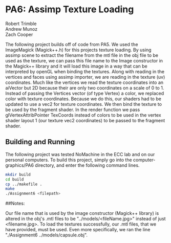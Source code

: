 # PA6: Assimp Texture Loading

Robert Trimble  
Andrew Munoz  
Zach Cooper  

The following project builds off of code from PA5. We used the ImageMagick (Magick++.h) for this projects texture loading. 
By using assimp scene to extract the filename from the mtl file in the obj file to be used as the texture, we can pass 
this file name to the Image constructor in the Magick++ library and it will load this image in a way that can be interpreted 
by openGL when binding the textures. Along with reading in the vertices and faces using assimp importer, we are reading 
in the texture (uv) coordinates. Much like the vertices we read the texture coordinates into an aiVector but 2D because 
their are only two coordinates on a scale of 0 to 1. Instead of passing the Vertices vector (of type Vertex) a color, we 
replaced color with texture coordinates. Because we do this, our shaders had to be updated to use a vec2 for texture 
coordinates. We then bind the texture to be used by the fragment shader. In the render function we pass glVertexAttribPointer 
TexCoords instead of colors to be used in the vertex shader layout 1 (our texture vec2 coordinates) to be passed to the 
fragment shader.


## Building and Running
The following project was tested NoMachine in the ECC lab and on our personal computers. To build this project, 
simply go into the computer-graphics/PA6 directory, and enter the following command lines.

```bash
mkdir build
cd build
cp ../makefile .
make
./Assignment6 <filepath>
```

##Notes:

Our file name that is used by the image constructor (Magick++ library) is altered in the obj's .mtl files to be "../models/<fileName.jpg>" 
instead of just <filename.jpg>. To load the textures successfully, our .mtl files, that we have provided, must be used. Even more specifically, we ran the line "./Assignment6 ../models/capsule.obj".
